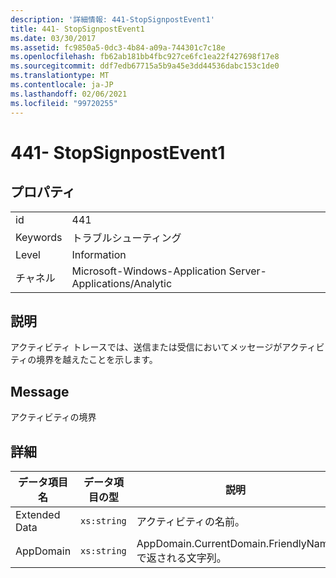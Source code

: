 ```yaml
---
description: '詳細情報: 441-StopSignpostEvent1'
title: 441- StopSignpostEvent1
ms.date: 03/30/2017
ms.assetid: fc9850a5-0dc3-4b84-a09a-744301c7c18e
ms.openlocfilehash: fb62ab181bb4fbc927ce6fc1ea22f427698f17e8
ms.sourcegitcommit: ddf7edb67715a5b9a45e3dd44536dabc153c1de0
ms.translationtype: MT
ms.contentlocale: ja-JP
ms.lasthandoff: 02/06/2021
ms.locfileid: "99720255"
---
```

# <a name="441--stopsignpostevent1"></a>441- StopSignpostEvent1

## <a name="properties"></a>プロパティ  
  
|||  
|-|-|  
|id|441|  
|Keywords|トラブルシューティング|  
|Level|Information|  
|チャネル|Microsoft-Windows-Application Server-Applications/Analytic|  
  
## <a name="description"></a>説明  

 アクティビティ トレースでは、送信または受信においてメッセージがアクティビティの境界を越えたことを示します。  
  
## <a name="message"></a>Message  

 アクティビティの境界  
  
## <a name="details"></a>詳細  
  
|データ項目名|データ項目の型|説明|  
|--------------------|--------------------|-----------------|  
|Extended Data|`xs:string`|アクティビティの名前。|  
|AppDomain|`xs:string`|AppDomain.CurrentDomain.FriendlyName で返される文字列。|

